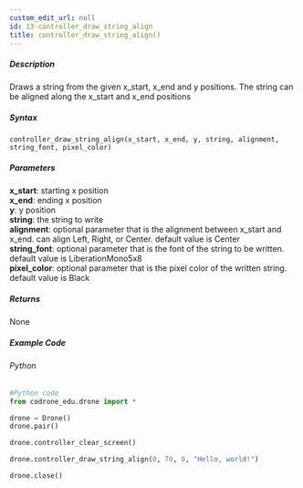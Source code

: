 ```yaml
---
custom_edit_url: null
id: 13-controller_draw_string_align
title: controller_draw_string_align()
---
```


##### Description

Draws a string from the given x_start, x_end and y positions. The string can be aligned along the x_start and x_end positions

##### Syntax
```controller_draw_string_align(x_start, x_end, y, string, alignment, string_font, pixel_color)``` <br />

##### Parameters

**x_start**: starting x position <br />
**x_end**: ending x position <br />
**y**: y position <br />
**string**: the string to write <br />
**alignment**: optional parameter that is the alignment between x_start and x_end. can align Left, Right, or Center. default value is Center <br />
**string_font**: optional parameter that is the font of the string to be written. default value is LiberationMono5x8 <br />
**pixel_color**: optional parameter that is the pixel color of the written string. default value is Black <br />

##### Returns

None

##### Example Code
###### Python
```python
#Python code
from codrone_edu.drone import *

drone = Drone()
drone.pair()

drone.controller_clear_screen()

drone.controller_draw_string_align(0, 70, 0, "Hello, world!")

drone.close()

```
